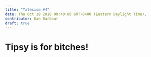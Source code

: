 ```yaml
---
title: "Yatesism #4"
date: Thu Oct 18 2018 09:40:00 GMT-0400 (Eastern Daylight Time),
contributor: Dan Barbour
draft: true
---
```

# Tipsy is for bitches!
